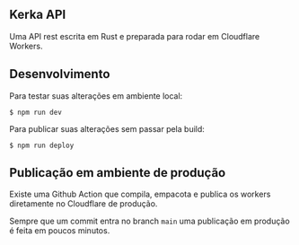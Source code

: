 Kerka API
---

Uma API rest escrita em Rust e preparada para rodar em Cloudflare Workers.

## Desenvolvimento

Para testar suas alterações em ambiente local:

```
$ npm run dev
```

Para publicar suas alterações sem passar pela build:

```
$ npm run deploy
```

## Publicação em ambiente de produção

Existe uma Github Action que compila, empacota e publica os workers
diretamente no Cloudflare de produção.

Sempre que um commit entra no branch `main` uma publicação em produção
é feita em poucos minutos.
